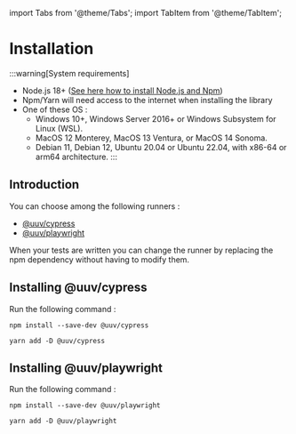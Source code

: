 import Tabs from '@theme/Tabs';
import TabItem from '@theme/TabItem';

# Installation

:::warning[System requirements]
- Node.js 18+ ([See here how to install Node.js and Npm](https://kinsta.com/blog/how-to-install-node-js/#how-to-install-nodejs-and-npm))
- Npm/Yarn will need access to the internet when installing the library
- One of these OS :
  - Windows 10+, Windows Server 2016+ or Windows Subsystem for Linux (WSL).
  - MacOS 12 Monterey, MacOS 13 Ventura, or MacOS 14 Sonoma.
  - Debian 11, Debian 12, Ubuntu 20.04 or Ubuntu 22.04, with x86-64 or arm64 architecture.
:::

## Introduction

You can choose among the following runners :
- [@uuv/cypress](#installing-uuvcypress)
- [@uuv/playwright](#installing-uuvplaywright)

When your tests are written you can change the runner by replacing the npm dependency without having to modify them.

## Installing @uuv/cypress

Run the following command :

<Tabs>
<TabItem value="npm" label="Npm">

```shell
npm install --save-dev @uuv/cypress
```

</TabItem>
<TabItem value="Yarn" label="Yarn">

```shell
yarn add -D @uuv/cypress
```

</TabItem>
</Tabs>

## Installing @uuv/playwright

Run the following command :

<Tabs>
<TabItem value="npm" label="Npm">

```shell
npm install --save-dev @uuv/playwright
```

</TabItem>
<TabItem value="Yarn" label="Yarn">

```shell
yarn add -D @uuv/playwright
```

</TabItem>
</Tabs>
